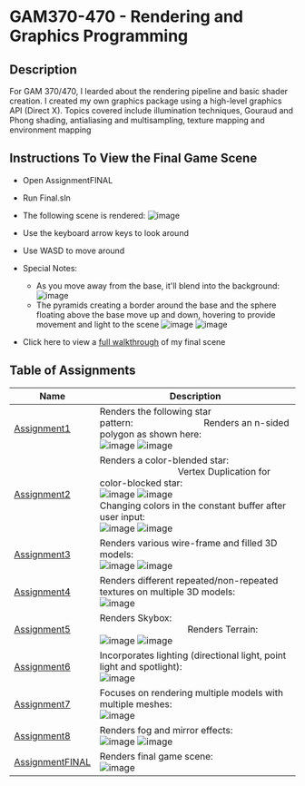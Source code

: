 # GAM370-470 - Rendering and Graphics Programming
## Description
For GAM 370/470, I learded about the rendering pipeline and basic shader creation. I created my own graphics package using a high-level graphics API (Direct X). Topics covered include illumination techniques, Gouraud and Phong shading, antialiasing and multisampling, texture mapping and environment mapping
## Instructions To View the Final Game Scene
* Open AssignmentFINAL
* Run Final.sln
* The following scene is rendered:
![image](https://github.com/Waachel/GAM370-470/assets/12739252/312793ba-4254-4848-b206-41f3455b0754)
* Use the keyboard arrow keys to look around
* Use WASD to move around
* Special Notes:
  * As you move away from the base, it'll blend into the background:
  ![image](https://github.com/Waachel/GAM370-470/assets/12739252/59214442-6192-424f-9f76-313da303c306)
  * The pyramids creating a border around the base and the sphere floating above the base move up and down, hovering to provide movement and light to the scene
  ![image](https://github.com/Waachel/GAM370-470/assets/12739252/4ab21848-2a92-43bb-943d-54b4c7c30dc8)
![image](https://github.com/Waachel/GAM370-470/assets/12739252/aba80d76-73d6-43cc-a82a-476058781d12)

* Click here to view a [full walkthrough](https://www.youtube.com/watch?v=FP20knNZvTw) of my final scene

## Table of Assignments
| Name            | Description |
| --------------- | ----------- |
| [Assignment1](https://github.com/Waachel/GAM370-470/tree/main/Assignment1)     | Renders the following star pattern:&nbsp;&nbsp;&nbsp;&nbsp;&nbsp;&nbsp;&nbsp;&nbsp;&nbsp;&nbsp;&nbsp;&nbsp;&nbsp;&nbsp;&nbsp;&nbsp;&nbsp;&nbsp;&nbsp;&nbsp;&nbsp;&nbsp;&nbsp;&nbsp;&nbsp;&nbsp;&nbsp;&nbsp; Renders an n-sided polygon as shown here:<br> ![image](https://github.com/Waachel/GAM370-470/assets/12739252/2d59d4fc-eb35-4e67-bbca-50b2bdf53c39) ![image](https://github.com/Waachel/GAM370-470/assets/12739252/c6d5b038-ef32-465f-8c96-d0543abfa761)|
| [Assignment2](https://github.com/Waachel/GAM370-470/tree/main/Assignment2)     | Renders a color-blended star: &nbsp;&nbsp;&nbsp;&nbsp;&nbsp;&nbsp;&nbsp;&nbsp;&nbsp;&nbsp;&nbsp;&nbsp;&nbsp;&nbsp;&nbsp;&nbsp;&nbsp;&nbsp;&nbsp;&nbsp;&nbsp;&nbsp;&nbsp;&nbsp;&nbsp;&nbsp;&nbsp;&nbsp;&nbsp;&nbsp;&nbsp; Vertex Duplication for color-blocked star: <br> ![image](https://github.com/Waachel/GAM370-470/assets/12739252/8061ad61-f1c4-42c4-9e81-c14c31563fba) ![image](https://github.com/Waachel/GAM370-470/assets/12739252/6abcf0a9-1b7e-4532-8297-be763a464fdd) <br> Changing colors in the constant buffer after user input: <br> ![image](https://github.com/Waachel/GAM370-470/assets/12739252/6ef01dda-e1b3-46df-8f52-170ce161c3d3) ![image](https://github.com/Waachel/GAM370-470/assets/12739252/a9e592b6-b3b3-4b0a-af38-e900c4f8715f)|
| [Assignment3](https://github.com/Waachel/GAM370-470/tree/main/Assignment3)     | Renders various wire-frame and filled 3D models: <br> ![image](https://github.com/Waachel/GAM370-470/assets/12739252/af360e5d-7b5c-4a89-b618-8ca25ed74a40) ![image](https://github.com/Waachel/GAM370-470/assets/12739252/3cf942b0-5c81-400f-8d3b-823deaa492b4)|
| [Assignment4](https://github.com/Waachel/GAM370-470/tree/main/Assignment4)     | Renders different repeated/non-repeated textures on multiple 3D models:  <br> ![image](https://github.com/Waachel/GAM370-470/assets/12739252/56b59390-8ef7-4689-b36f-19973e5e03e5)|
| [Assignment5](https://github.com/Waachel/GAM370-470/tree/main/Assignment5)     | Renders Skybox: &nbsp;&nbsp;&nbsp;&nbsp;&nbsp;&nbsp;&nbsp;&nbsp;&nbsp;&nbsp;&nbsp;&nbsp;&nbsp;&nbsp;&nbsp;&nbsp;&nbsp;&nbsp;&nbsp;&nbsp;&nbsp;&nbsp;&nbsp;&nbsp;&nbsp;&nbsp;&nbsp;&nbsp; &nbsp;&nbsp;&nbsp;&nbsp;&nbsp;&nbsp;&nbsp;&nbsp;&nbsp;&nbsp;&nbsp;&nbsp;&nbsp;&nbsp;&nbsp;&nbsp;&nbsp;&nbsp;&nbsp;&nbsp;&nbsp;&nbsp;&nbsp;&nbsp;&nbsp;&nbsp;&nbsp;&nbsp;&nbsp;&nbsp;&nbsp;&nbsp;&nbsp;&nbsp;&nbsp; Renders Terrain: <br> ![image](https://github.com/Waachel/GAM370-470/assets/12739252/ff447975-a2ab-44d2-987d-944a3ddaf0c9) ![image](https://github.com/Waachel/GAM370-470/assets/12739252/e3632f8a-ce3e-460e-82aa-b73195759c71)|
| [Assignment6](https://github.com/Waachel/GAM370-470/tree/main/Assignment6)     | Incorporates lighting (directional light, point light and spotlight): <br> ![image](https://github.com/Waachel/GAM370-470/assets/12739252/8a831099-0741-4098-96b3-188694db0af1)|
| [Assignment7](https://github.com/Waachel/GAM370-470/tree/main/Assignment7)     | Focuses on rendering multiple models with multiple meshes: <br> ![image](https://github.com/Waachel/GAM370-470/assets/12739252/2c8d34e0-5d0b-494f-b547-a6cbfff287db)|
| [Assignment8](https://github.com/Waachel/GAM370-470/tree/main/Assignment8)     | Renders fog and mirror effects: <br> ![image](https://github.com/Waachel/GAM370-470/assets/12739252/1f223c33-6268-4e10-9d75-a7e4e07cd4aa) ![image](https://github.com/Waachel/GAM370-470/assets/12739252/abbd53ce-7f4c-4ce9-8a8a-223d7f78241c) |
| [AssignmentFINAL](https://github.com/Waachel/GAM370-470/tree/main/AssignmentFINAL) | Renders final game scene: <br> ![image](https://github.com/Waachel/GAM370-470/assets/12739252/04da7a7a-6b80-4fe0-a7af-53349a820ecc)|
